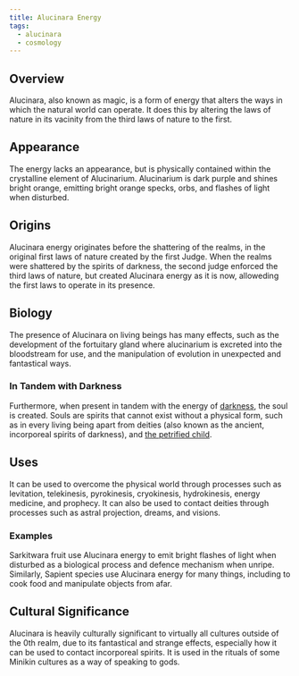 ```yaml
---
title: Alucinara Energy
tags:
  - alucinara
  - cosmology
---
```

## Overview
Alucinara, also known as magic, is a form of energy that alters the ways in which the natural world can operate. It does this by altering the laws of nature in its vacinity from the third laws of nature to the first.
## Appearance
The energy lacks an appearance, but is physically contained within the crystalline element of Alucinarium. Alucinarium is dark purple and shines bright orange, emitting bright orange specks, orbs, and flashes of light when disturbed.
## Origins
Alucinara energy originates before the shattering of the realms, in the original first laws of nature created by the first Judge. When the realms were shattered by the spirits of darkness, the second judge enforced the third laws of nature, but created Alucinara energy as it is now, alloweding the first laws to operate in its presence.
## Biology
The presence of Alucinara on living beings has many effects, such as the development of the fortuitary gland where alucinarium is excreted into the bloodstream for use, and the manipulation of evolution in unexpected and fantastical ways.
### In Tandem with Darkness
Furthermore, when present in tandem with the energy of [darkness](cosmology/darkness.md), the soul is created. Souls are spirits that cannot exist without a physical form, such as in every living being apart from deities (also known as the ancient, incorporeal spirits of darkness), and [the petrified child](deities/the-petrified-child.md).
## Uses
It can be used to overcome the physical world through processes such as levitation, telekinesis, pyrokinesis, cryokinesis, hydrokinesis, energy medicine, and prophecy. It can also be used to contact deities through processes such as astral projection, dreams, and visions.
### Examples
Sarkitwara fruit use Alucinara energy to emit bright flashes of light when disturbed as a biological process and defence mechanism when unripe. Similarly, Sapient species use Alucinara energy for many things, including to cook food and manipulate objects from afar.
## Cultural Significance
Alucinara is heavily culturally significant to virtually all cultures outside of the 0th realm, due to its fantastical and strange effects, especially how it can be used to contact incorporeal spirits. It is used in the rituals of some Minikin cultures as a way of speaking to gods.
